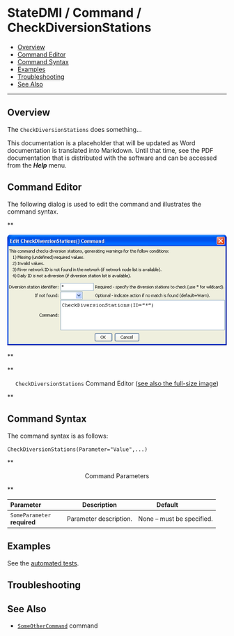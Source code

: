 # StateDMI / Command / CheckDiversionStations #

* [Overview](#overview)
* [Command Editor](#command-editor)
* [Command Syntax](#command-syntax)
* [Examples](#examples)
* [Troubleshooting](#troubleshooting)
* [See Also](#see-also)

-------------------------

## Overview ##

The `CheckDiversionStations` does something...

This documentation is a placeholder that will be updated as Word documentation is translated into Markdown.
Until that time, see the PDF documentation that is distributed with the software and can be accessed
from the ***Help*** menu.

## Command Editor ##

The following dialog is used to edit the command and illustrates the command syntax.

**<p style="text-align: center;">
![CheckDiversionStations](CheckDiversionStations.png)
</p>**

**<p style="text-align: center;">
`CheckDiversionStations` Command Editor (<a href="../CheckDiversionStations.png">see also the full-size image</a>)
</p>**

## Command Syntax ##

The command syntax is as follows:

```text
CheckDiversionStations(Parameter="Value",...)
```
**<p style="text-align: center;">
Command Parameters
</p>**

| **Parameter**&nbsp;&nbsp;&nbsp;&nbsp;&nbsp;&nbsp;&nbsp;&nbsp;&nbsp;&nbsp;&nbsp;&nbsp; | **Description** | **Default**&nbsp;&nbsp;&nbsp;&nbsp;&nbsp;&nbsp;&nbsp;&nbsp;&nbsp;&nbsp; |
| --------------|-----------------|----------------- |
|`SomeParameter`<br>**required**|Parameter description.|None – must be specified.|

## Examples ##

See the [automated tests](https://github.com/OpenCDSS/cdss-app-statedmi-test/tree/master/test/regression/commands/CheckDiversionStations).

## Troubleshooting ##

## See Also ##

* [`SomeOtherCommand`](../SomeOtherCommand/SomeOtherCommand) command
